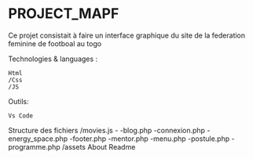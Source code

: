 # PROJECT_MAPF

Ce projet consistait à faire un interface graphique du site de la federation feminine de footboal au togo 

Technologies & languages :

    Html
    /Css
    /JS
    
   

Outils:

    Vs Code

Structure des fichiers /movies.js - -blog.php -connexion.php -energy_space.php -footer.php -mentor.php -menu.php -postule.php -programme.php /assets
About
Readme
